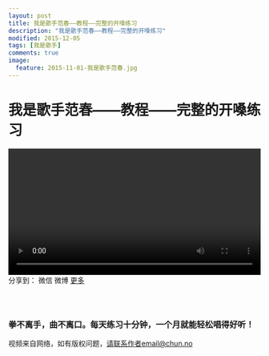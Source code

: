 ```yaml
---
layout: post
title: 我是歌手范春——教程——完整的开嗓练习
description: "我是歌手范春——教程——完整的开嗓练习"
modified: 2015-12-05
tags: [我是歌手]
comments: true
image:
  feature: 2015-11-01-我是歌手范春.jpg
---
```


# 我是歌手范春——教程——完整的开嗓练习

<video controls width="100%">
  <source src="{{ site.url }}/videos/完整的开嗓练习.mp4" ></source>
</video>
<div id="ckepop">
<span class="jiathis_txt">分享到：</span>
<a class="jiathis_button_weixin">微信</a>
<a class="jiathis_button_tsina">微博</a>
<a href="http://www.jiathis.com/share?uid=2074997"  class="jiathis jiathis_txt jiathis_separator jtico jtico_jiathis" target="_blank">更多</a>
<a class="jiathis_counter_style"></a></div>
<script type="text/javascript" src="http://v3.jiathis.com/code/jia.js?uid=2074997" charset="utf-8"></script>
<script>
    var jiathis_config={
        data_track_clickback:true,
        summary:"拳不离手，曲不离口。每天练习十分钟，一个月就能轻松唱得好听！",
        shortUrl:false,
        hideMore:false
    }
</script>

### &nbsp;

### 拳不离手，曲不离口。每天练习十分钟，一个月就能轻松唱得好听！


视频来自网络，如有版权问题，请联系作者email@chun.no